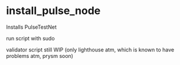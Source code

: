 # install_pulse_node
Installs PulseTestNet

run script with sudo

validator script still WIP (only lighthouse atm, which is known to have problems atm, prysm soon)
